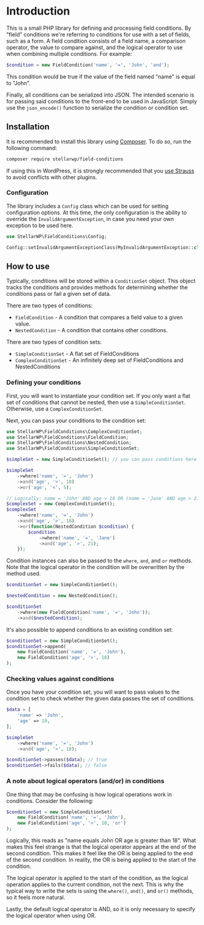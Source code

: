 # Introduction

This is a small PHP library for defining and processing field conditions. By "field" conditions
we're referring to conditions for use with a set of fields, such as a form. A field condition
consists of a field name, a comparison operator, the value to compare against, and the logical
operator to use when combining multiple conditions. For example:

```php
$condition = new FieldCondition('name', '=', 'John', 'and');
```

This condition would be true if the value of the field named "name" is equal to "John".

Finally, all conditions can be serialized into JSON. The intended scenario is for passing
said conditions to the front-end to be used in JavaScript. Simply use the `json_encode()`
function to serialize the condition or condition set.

## Installation

It is recommended to install this library using [Composer](https://getcomposer.org/). To do so, run
the following command:

```bash
composer require stellarwp/field-conditions
```

If using this in WordPress, it is strongly recommended that
you [use Strauss](https://github.com/stellarwp/global-docs/blob/main/docs/strauss-setup.md)
to avoid conflicts with other plugins.

### Configuration

The library includes a `Config` class which can be used for setting configuration options. At
this time, the only configuration is the ability to override the `InvalidArgumentException`, in
case you need your own exception to be used here.

```php
use StellarWP\FieldConditions\Config;

Config::setInvalidArgumentExceptionClass(MyInvalidArgumentException::class);
```

## How to use

Typically, conditions will be stored within a `ConditionSet` object. This object tracks the
conditions and provides methods for determining whether the conditions pass or fail a given
set of data.

There are two types of conditions:

- `FieldCondition` - A condition that compares a field value to a given value.
- `NestedCondition` - A condition that contains other conditions.

There are two types of condition sets:

- `SimpleConditionSet` - A flat set of FieldConditions
- `ComplexConditionSet` - An infinitely deep set of FieldConditions and NestedConditions

### Defining your conditions

First, you will want to instantiate your condition set. If you only want a flat set of conditions
that cannot be nested, then use a `SimpleConditionSet`. Otherwise, use a `ComplexConditionSet`.

Next, you can pass your conditions to the condition set:

```php
use StellarWP\FieldConditions\ComplexConditionSet;
use StellarWP\FieldConditions\FieldCondition;
use StellarWP\FieldConditions\NestedCondition;
use StellarWP\FieldConditions\SimpleConditionSet;

$simpleSet = new SimpleConditionSet(); // you can pass conditions here as well

$simpleSet
    ->where('name', '=', 'John')
    ->and('age', '>', 18)
    ->or('age', '<', 5);

// Logically: name = 'John' AND age > 18 OR (name = 'Jane' AND age > 21)
$complexSet = new ComplexConditionSet();
$complexSet
    ->where('name', '=', 'John')
    ->and('age', '>', 18)
    ->or(function(NestedCondition $condition) {
        $condition
            ->where('name', '=', 'Jane')
            ->and('age', '>', 21);
    });
```

Condition instances can also be passed to the `where`, `and`, and `or` methods. Note that the
logical operator in the condition will be overwritten by the method used.

```php
$conditionSet = new SimpleConditionSet();

$nestedCondition = new NestedCondition();

$conditionSet
    ->where(new FieldCondition('name', '=', 'John'));
    ->and($nestedCondition);
```

It's also possible to append conditions to an existing condition set:

```php
$conditionSet = new SimpleConditionSet();
$conditionSet->append(
    new FieldCondition('name', '=', 'John'),
    new FieldCondition('age', '>', 18)
);
```

### Checking values against conditions

Once you have your condition set, you will want to pass values to the condition set to check whether
the given data passes the set of conditions.

```php
$data = [
    'name' => 'John',
    'age' => 19,
];

$simpleSet
    ->where('name', '=', 'John')
    ->and('age', '>', 18);

$conditionSet->passes($data); // true
$conditionSet->fails($data); // false
```

### A note about logical operators (and/or) in conditions

One thing that may be confusing is how logical operations work in conditions. Consider the
following:

```php
$conditionSet = new SimpleConditionSet(
    new FieldCondition('name', '=', 'John'),
    new FieldCondition('age', '>', 18, 'or')
);
```

Logically, this reads as "name equals John OR age is greater than 18". What makes this feel
strange is that the logical operator appears at the end of the second condition. This makes it feel
like the OR is being applied to the end of the second condition. In reality, the OR is being applied
to the start of the condition.

The logical operator is applied to the start of the condition, as the logical operation applies to
the current condition, not the next. This is why the typical way to write the sets is using the
`where()`, `and()`, and `or()` methods, so it feels more natural.

Lastly, the default logical operator is AND, so it is only necessary to specify the logical operator
when using OR.
